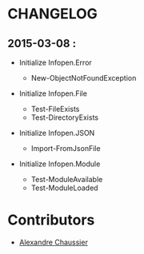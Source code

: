 # CHANGELOG

## 2015-03-08 :
- Initialize Infopen.Error
    - New-ObjectNotFoundException


- Initialize Infopen.File
    - Test-FileExists
    - Test-DirectoryExists


- Initialize Infopen.JSON
    - Import-FromJsonFile


- Initialize Infopen.Module
    - Test-ModuleAvailable
    - Test-ModuleLoaded

# Contributors
* [Alexandre Chaussier]

[Alexandre Chaussier]: mailto:a.chaussier@infopen.pro
